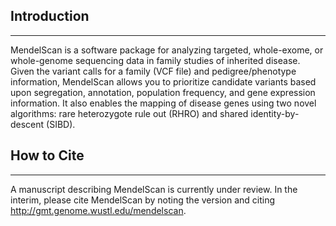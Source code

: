 ## Introduction ##
----

MendelScan is a software package for analyzing targeted, whole-exome, or whole-genome sequencing data in family studies of inherited disease. Given the variant calls for a family (VCF file) and pedigree/phenotype information, MendelScan allows you to prioritize candidate variants based upon segregation, annotation, population frequency, and gene expression information. It also enables the mapping of disease genes using two novel algorithms: rare heterozygote rule out (RHRO) and shared identity-by-descent (SIBD).

## How to Cite ##
----

A manuscript describing MendelScan is currently under review. In the interim, please cite MendelScan by noting the version and citing http://gmt.genome.wustl.edu/mendelscan.

[joinx]: http://gmt.genome.wustl.edu/joinx
[PED]: http://pngu.mgh.harvard.edu/~purcell/plink/data.shtml#ped
